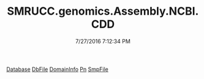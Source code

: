 ﻿---
title: SMRUCC.genomics.Assembly.NCBI.CDD
date: 7/27/2016 7:12:34 PM
---

[Database](T-SMRUCC.genomics.Assembly.NCBI.CDD.Database.html)
[DbFile](T-SMRUCC.genomics.Assembly.NCBI.CDD.DbFile.html)
[DomainInfo](T-SMRUCC.genomics.Assembly.NCBI.CDD.DomainInfo.html)
[Pn](T-SMRUCC.genomics.Assembly.NCBI.CDD.Pn.html)
[SmpFile](T-SMRUCC.genomics.Assembly.NCBI.CDD.SmpFile.html)
